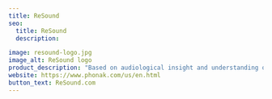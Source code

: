 ```yaml
---
title: ReSound
seo:
  title: ReSound
  description:

image: resound-logo.jpg
image_alt: ReSound logo
product_description: "Based on audiological insight and understanding of hearing aid users, ReSound offers innovative hearing solutions that combine original thinking and design with cutting-edge technology. ReSound strives to develop solutions that help people rediscover hearing so they can live active and fulfilling lives."
website: https://www.phonak.com/us/en.html
button_text: ReSound.com
---
```

